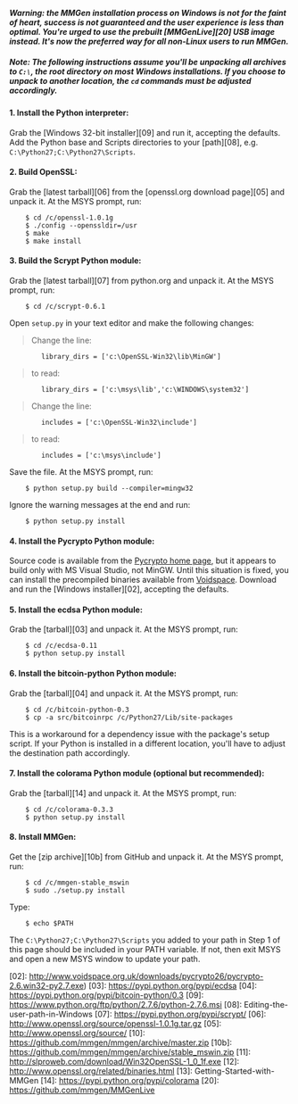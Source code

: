 ***Warning: the MMGen installation process on Windows is not for the faint of
heart, success is not guaranteed and the user experience is less than optimal.
You're urged to use the prebuilt [MMGenLive][20] USB image instead.  It's now
the preferred way for all non-Linux users to run MMGen.***

##### Note: The following instructions assume you'll be unpacking all archives to `C:\`, the root directory on most Windows installations.  If you choose to unpack to another location, the `cd` commands must be adjusted accordingly.

#### 1. Install the Python interpreter:

Grab the [Windows 32-bit installer][09] and run it, accepting the defaults.
Add the Python base and Scripts directories to your [path][08], e.g.
`C:\Python27;C:\Python27\Scripts`.

#### 2. Build OpenSSL:

Grab the [latest tarball][06] from the [openssl.org download page][05] and unpack
it. At the MSYS prompt, run:

		$ cd /c/openssl-1.0.1g
		$ ./config --openssldir=/usr
		$ make
		$ make install

#### 3. Build the Scrypt Python module:

Grab the [latest tarball][07] from python.org and unpack it. At the MSYS prompt,
run:

		$ cd /c/scrypt-0.6.1

Open `setup.py` in your text editor and make the following changes:

> Change the line:

			library_dirs = ['c:\OpenSSL-Win32\lib\MinGW']

> to read:

			library_dirs = ['c:\msys\lib','c:\WINDOWS\system32']

> Change the line:

			includes = ['c:\OpenSSL-Win32\include']

> to read:

			includes = ['c:\msys\include']

Save the file. At the MSYS prompt, run:

		$ python setup.py build --compiler=mingw32

Ignore the warning messages at the end and run:

		$ python setup.py install

#### 4. Install the Pycrypto Python module:

Source code is available from the [Pycrypto home page][00], but it appears to
build only with MS Visual Studio, not MinGW.  Until this situation is fixed,
you can install the precompiled binaries available from [Voidspace][01].
Download and run the [Windows installer][02], accepting the defaults.

#### 5. Install the ecdsa Python module:

Grab the [tarball][03] and unpack it.  At the MSYS prompt, run:

		$ cd /c/ecdsa-0.11
		$ python setup.py install

#### 6. Install the bitcoin-python Python module:

Grab the [tarball][04] and unpack it.  At the MSYS prompt, run:

		$ cd /c/bitcoin-python-0.3
		$ cp -a src/bitcoinrpc /c/Python27/Lib/site-packages

This is a workaround for a dependency issue with the package's setup script.
If your Python is installed in a different location, you'll have to adjust the
destination path accordingly.

#### 7. Install the colorama Python module (optional but recommended):

Grab the [tarball][14] and unpack it.  At the MSYS prompt, run:

		$ cd /c/colorama-0.3.3
		$ python setup.py install

#### 8. Install MMGen:

Get the [zip archive][10b] from GitHub and unpack it.  At the MSYS prompt, run:

		$ cd /c/mmgen-stable_mswin
		$ sudo ./setup.py install

Type:

		$ echo $PATH

The `C:\Python27;C:\Python27\Scripts` you added to your path in Step 1 of this
page should be included in your PATH variable.  If not, then exit MSYS and open
a new MSYS window to update your path.

[00]: https://www.dlitz.net/software/pycrypto/
[01]: http://www.voidspace.org.uk/python/modules.shtml#pycrypto
[02]: http://www.voidspace.org.uk/downloads/pycrypto26/pycrypto-2.6.win32-py2.7.exe)
[03]: https://pypi.python.org/pypi/ecdsa
[04]: https://pypi.python.org/pypi/bitcoin-python/0.3
[09]: https://www.python.org/ftp/python/2.7.6/python-2.7.6.msi
[08]: Editing-the-user-path-in-Windows
[07]: https://pypi.python.org/pypi/scrypt/
[06]: http://www.openssl.org/source/openssl-1.0.1g.tar.gz
[05]: http://www.openssl.org/source/
[10]: https://github.com/mmgen/mmgen/archive/master.zip
[10b]: https://github.com/mmgen/mmgen/archive/stable_mswin.zip
[11]: http://slproweb.com/download/Win32OpenSSL-1_0_1f.exe
[12]: http://www.openssl.org/related/binaries.html
[13]: Getting-Started-with-MMGen
[14]: https://pypi.python.org/pypi/colorama
[20]: https://github.com/mmgen/MMGenLive

